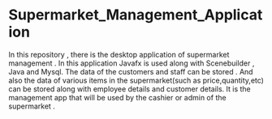 # Supermarket_Management_Application
In this repository , there is the desktop application of supermarket management .
In this application Javafx is used along with Scenebuilder , Java and Mysql. The data of the customers and staff can be stored . And also the data of various items in the supermarket(such as price,quantity,etc) can be stored along with employee details and customer details. It is the management app that will be used by the cashier or admin of the supermarket .

